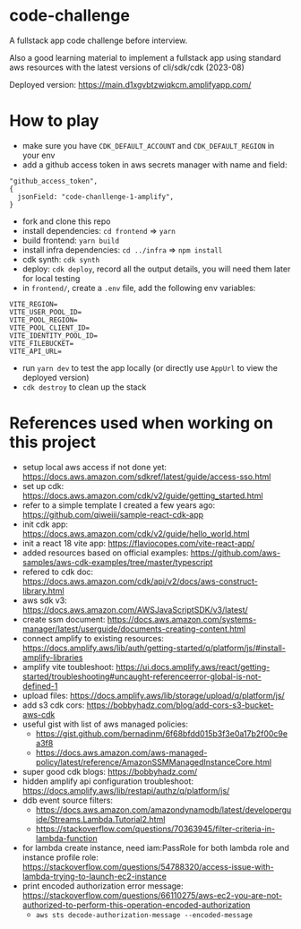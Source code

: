 # code-challenge

A fullstack app code challenge before interview.

Also a good learning material to implement a fullstack app using standard aws resources with the latest versions of cli/sdk/cdk (2023-08)

Deployed version: https://main.d1xgvbtzwiqkcm.amplifyapp.com/

# How to play
- make sure you have `CDK_DEFAULT_ACCOUNT` and `CDK_DEFAULT_REGION` in your env
- add a github access token in aws secrets manager with name and field:
```
"github_access_token",
{
  jsonField: "code-chanllenge-1-amplify",
}
```
- fork and clone this repo
- install dependencies: `cd frontend` => `yarn`
- build frontend: `yarn build`
- install infra dependencies: `cd ../infra` => `npm install`
- cdk synth: `cdk synth`
- deploy: `cdk deploy`, record all the output details, you will need them later for local testing
- in `frontend/`, create a `.env` file, add the following env variables:
```
VITE_REGION=
VITE_USER_POOL_ID=
VITE_POOL_REGION=
VITE_POOL_CLIENT_ID=
VITE_IDENTITY_POOL_ID=
VITE_FILEBUCKET=
VITE_API_URL=
```
- run `yarn dev` to test the app locally (or directly use `AppUrl` to view the deployed version)
- `cdk destroy` to clean up the stack

# References used when working on this project

- setup local aws access if not done yet: https://docs.aws.amazon.com/sdkref/latest/guide/access-sso.html
- set up cdk: https://docs.aws.amazon.com/cdk/v2/guide/getting_started.html
- refer to a simple template I created a few years ago: https://github.com/qiweiii/sample-react-cdk-app
- init cdk app: https://docs.aws.amazon.com/cdk/v2/guide/hello_world.html
- init a react 18 vite app: https://flaviocopes.com/vite-react-app/
- added resources based on official examples: https://github.com/aws-samples/aws-cdk-examples/tree/master/typescript
- refered to cdk doc: https://docs.aws.amazon.com/cdk/api/v2/docs/aws-construct-library.html
- aws sdk v3: https://docs.aws.amazon.com/AWSJavaScriptSDK/v3/latest/
- create ssm document: https://docs.aws.amazon.com/systems-manager/latest/userguide/documents-creating-content.html
- connect amplify to existing resources: https://docs.amplify.aws/lib/auth/getting-started/q/platform/js/#install-amplify-libraries
- amplify vite toubleshoot: https://ui.docs.amplify.aws/react/getting-started/troubleshooting#uncaught-referenceerror-global-is-not-defined-1
- upload files: https://docs.amplify.aws/lib/storage/upload/q/platform/js/
- add s3 cdk cors: https://bobbyhadz.com/blog/add-cors-s3-bucket-aws-cdk
- useful gist with list of aws managed policies:
  - https://gist.github.com/bernadinm/6f68bfdd015b3f3e0a17b2f00c9ea3f8
  - https://docs.aws.amazon.com/aws-managed-policy/latest/reference/AmazonSSMManagedInstanceCore.html
- super good cdk blogs: https://bobbyhadz.com/
- hidden amplify api configuration troubleshoot: https://docs.amplify.aws/lib/restapi/authz/q/platform/js/
- ddb event source filters:
  - https://docs.aws.amazon.com/amazondynamodb/latest/developerguide/Streams.Lambda.Tutorial2.html
  - https://stackoverflow.com/questions/70363945/filter-criteria-in-lambda-function
- for lambda create instance, need iam:PassRole for both lambda role and instance profile role: https://stackoverflow.com/questions/54788320/access-issue-with-lambda-trying-to-launch-ec2-instance
- print encoded authorization error message: https://stackoverflow.com/questions/66110275/aws-ec2-you-are-not-authorized-to-perform-this-operation-encoded-authorization
  - `aws sts decode-authorization-message --encoded-message`
